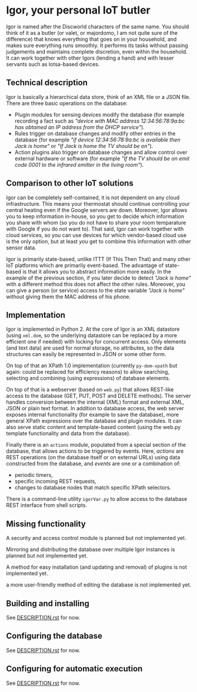 # Igor, your personal IoT butler

Igor is named after the Discworld characters of the same name. 
You should think of it as a butler (or valet, or majordomo, 
I am not quite sure of the difference) that knows everything 
that goes on in your household, and makes sure everything runs smoothly. 
It performs its tasks without passing judgements and maintains complete 
discretion, even within the household. It can work together with other Igors 
(lending a hand) and with lesser servants such as Iotsa-based devices.

## Technical description

Igor is basically a hierarchical data store, think of an XML file or a JSON 
file. There are three basic operations on the database:

- Plugin modules for sensing devices modify the database (for example 
recording a fact such as _"device with MAC address 12:34:56:78:9a:bc has 
obtained an IP address from the DHCP service"_). 
- Rules trigger on database 
changes and modify other entries in the database (for example _"if device 
12:34:56:78:9a:bc is available then Jack is home"_ or _"If Jack is home 
the TV should be on"_). 
- Action plugins also trigger on database changes and 
allow control over external hardware or software (for example _"If the TV 
should be on emit code 0001 to the infrared emitter in the living room"_).

## Comparison to other IoT solutions

Igor can be completely self-contained, it is not dependent on any cloud 
infrastructure. This means your thermostat should continue controlling your 
central heating even if the Google servers are down. Moreover, Igor allows 
you to keep information in-house, so you get to decide which information 
you share with whom (so you do not have to share your room temparature
with Google if you do not want to). That said, Igor can work together with cloud services, 
so you can use devices for which vendor-based cloud use is the only option, 
but at least _you_ get to combine this information with other sensor data.

Igor is primarily state-based, unlike ITTT (If This Then That) and many other 
IoT platforms which are primarily event-based. The advantage of state-based 
is that it allows you to abstract information more easily. In the example of 
the previous section, if you later decide to detect _"Jack is home"_ with a 
different method this does not affect the other rules. Moreover, you can 
give a person (or service) access to the state variable _"Jack is home"_ 
without giving them the MAC address of his phone.

## Implementation

Igor is implemented in Python 2. At the core of Igor is an XML datastore (using
``xml.dom``, so the underlying datastore can be replaced by a more efficient 
one if needed) with locking for concurrent access. Only elements (and text data)
are used for normal storage, no attributes, so the data structures can easily 
be represented in JSON or some other form.

On top of that an XPath 1.0 implementation (currently ``py-dom-xpath`` but again: 
could be replaced for efficiency reasons) to allow 
searching, selecting and combining (using expressions) of database elements.

On top of that is a webserver (based on ``web.py``) that allows REST-like 
access to the database (GET, PUT, POST and DELETE methods). The server handles 
conversion between the internal (XML) format and external XML, JSON or plain text format.
In addition to database access, the web server exposes internal
functionality (for example to save the database), more general XPath
expressions over the database and plugin modules. It can also serve static
content and template-based content (using the web.py template functionality
and data from the database).

Finally there is an ``actions`` module, populated from a special section of the
database, that allows actions to be triggered by events. Here, _actions_ are
REST operations (on the database itself or on external URLs) using data constructed
from the database, and _events_ are one or a combination of:

- periodic timers,
- specific incoming REST requests,
- changes to database nodes that match specific XPath selectors.

There is a command-line utility ``igorVar.py`` to allow access to the database REST
interface from shell scripts.

## Missing functionality

A security and access control module is planned but not implemented yet.

Mirroring and distributing the database over multiple Igor instances is planned but
not implemented yet.

A method for easy installation (and updating and removal) of plugins is not implemented yet.

a more user-friendly method of editing the database is not implemented yet.


## Building and installing

See [DESCRIPTION.rst](DESCRIPTION.rst) for now.

## Configuring the database

See [DESCRIPTION.rst](DESCRIPTION.rst) for now.

## Configuring for automatic execution

See [DESCRIPTION.rst](DESCRIPTION.rst) for now.
